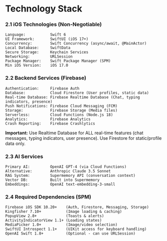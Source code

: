 # Technology Stack

### 2.1 iOS Technologies (Non-Negotiable)

```
Language:           Swift 6
UI Framework:       SwiftUI (iOS 17+)
Concurrency:        Swift Concurrency (async/await, @MainActor)
Local Database:     SwiftData
Secure Storage:     Keychain Services
Networking:         URLSession
Package Manager:    Swift Package Manager (SPM)
Min iOS Version:    iOS 17.0
```

### 2.2 Backend Services (Firebase)

```
Authentication:     Firebase Auth
Database:           Cloud Firestore (User profiles, static data)
Real-time Database: Firebase Realtime Database (Chat, typing indicators, presence)
Push Notifications: Firebase Cloud Messaging (FCM)
Storage:            Firebase Storage (Media files)
Serverless:         Cloud Functions (Node.js 18)
Analytics:          Firebase Analytics
Crash Reporting:    Firebase Crashlytics
```

**Important:** Use Realtime Database for ALL real-time features (chat messages, typing indicators, user presence). Use Firestore for static/profile data only.

### 2.3 AI Services

```
Primary AI:         OpenAI GPT-4 (via Cloud Functions)
Alternative:        Anthropic Claude 3.5 Sonnet
RAG System:         Supermemory API (conversation context)
Vector DB:          Built into Supermemory
Embeddings:         OpenAI text-embedding-3-small
```

### 2.4 Required Dependencies (SPM)

```
Firebase iOS SDK 10.20+    (Auth, Firestore, Messaging, Storage)
Kingfisher 7.10+           (Image loading & caching)
PopupView 2.8+             (Toasts & alerts)
ActivityIndicatorView 1.1+ (Loading states)
MediaPicker 1.0+           (Image/video selection)
SwiftUI Introspect 1.1+    (UIKit access for keyboard handling)
OpenAI Swift 1.8+          (Optional - can use URLSession)
```
